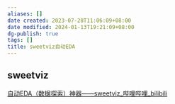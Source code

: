 ```yaml
---
aliases: []
date created: 2023-07-28T11:06:09+08:00
date modified: 2024-01-13T19:21:09+08:00
dg-publish: true
tags: []
title: sweetviz自动EDA
---
```


## sweetviz
[自动EDA（数据探索）神器——sweetviz\_哔哩哔哩\_bilibili](https://www.bilibili.com/video/BV15W4y1f7iB/?spm_id_from=333.337.search-card.all.click&vd_source=20cb3e7c6ad3d64f0eb2d763ff005080)